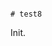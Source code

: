                                                                                                                                                                                                                                                                                                                                                                                                                                                # test8

Init.
